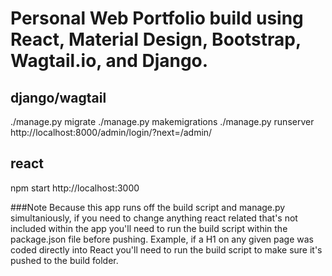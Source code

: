 # Personal Web Portfolio build using React, Material Design, Bootstrap, Wagtail.io, and Django.

## django/wagtail
./manage.py migrate
./manage.py makemigrations
./manage.py runserver
http://localhost:8000/admin/login/?next=/admin/

## react
npm start
http://localhost:3000

###Note
Because this app runs off the build script and manage.py simultaniously, if you need to change anything react related that's not included within the app you'll need to run the build script within the package.json file before pushing. Example, if a H1 on any given page was coded directly into React you'll need to run the build script to make sure it's pushed to the build folder.